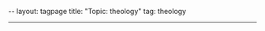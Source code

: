--
layout: tagpage
title: "Topic: theology"
tag: theology

---
<!--stackedit_data:
eyJoaXN0b3J5IjpbMzIwNzAwNDVdfQ==
-->